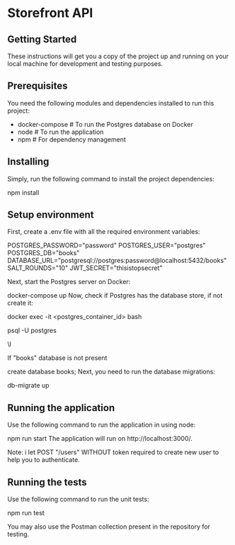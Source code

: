 # Storefront API

## Getting Started

These instructions will get you a copy of the project up and running on your local machine for development and testing purposes.

## Prerequisites

You need the following modules and dependencies installed to run this project:

- docker-compose # To run the Postgres database on Docker
- node # To run the application
- npm # For dependency management

## Installing

Simply, run the following command to install the project dependencies:

npm install

## Setup environment

First, create a .env file with all the required environment variables:

POSTGRES_PASSWORD="password"
POSTGRES_USER="postgres"
POSTGRES_DB="books"
DATABASE_URL="postgresql://postgres:password@localhost:5432/books"
SALT_ROUNDS="10"
JWT_SECRET="thisistopsecret"

Next, start the Postgres server on Docker:

docker-compose up
Now, check if Postgres has the database store, if not create it:

docker exec -it <postgres_container_id> bash

psql -U postgres

\l

If "books" database is not present

create database books;
Next, you need to run the database migrations:

db-migrate up

## Running the application

Use the following command to run the application in using node:

npm run start
The application will run on http://localhost:3000/.

Note: i let POST "/users" WITHOUT token required to create new user to help you to authenticate.

## Running the tests

Use the following command to run the unit tests:

npm run test

You may also use the Postman collection present in the repository for testing.

